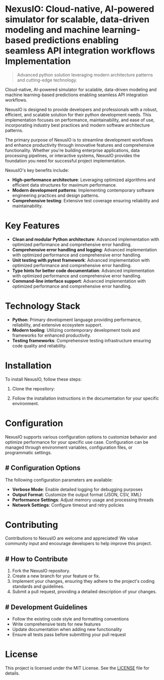 <!-- fallback_NexusIO_20250802211207_33604 -->

# NexusIO: Cloud-native, AI-powered simulator for scalable, data-driven modeling and machine learning-based predictions enabling seamless API integration workflows Implementation
> Advanced python solution leveraging modern architecture patterns and cutting-edge technology.

Cloud-native, AI-powered simulator for scalable, data-driven modeling and machine learning-based predictions enabling seamless API integration workflows.

NexusIO is designed to provide developers and professionals with a robust, efficient, and scalable solution for their python development needs. This implementation focuses on performance, maintainability, and ease of use, incorporating industry best practices and modern software architecture patterns.

The primary purpose of NexusIO is to streamline development workflows and enhance productivity through innovative features and comprehensive functionality. Whether you're building enterprise applications, data processing pipelines, or interactive systems, NexusIO provides the foundation you need for successful project implementation.

NexusIO's key benefits include:

* **High-performance architecture**: Leveraging optimized algorithms and efficient data structures for maximum performance.
* **Modern development patterns**: Implementing contemporary software engineering practices and design patterns.
* **Comprehensive testing**: Extensive test coverage ensuring reliability and maintainability.

# Key Features

* **Clean and modular Python architecture**: Advanced implementation with optimized performance and comprehensive error handling.
* **Comprehensive error handling and logging**: Advanced implementation with optimized performance and comprehensive error handling.
* **Unit testing with pytest framework**: Advanced implementation with optimized performance and comprehensive error handling.
* **Type hints for better code documentation**: Advanced implementation with optimized performance and comprehensive error handling.
* **Command-line interface support**: Advanced implementation with optimized performance and comprehensive error handling.

# Technology Stack

* **Python**: Primary development language providing performance, reliability, and extensive ecosystem support.
* **Modern tooling**: Utilizing contemporary development tools and frameworks for enhanced productivity.
* **Testing frameworks**: Comprehensive testing infrastructure ensuring code quality and reliability.

# Installation

To install NexusIO, follow these steps:

1. Clone the repository:


2. Follow the installation instructions in the documentation for your specific environment.

# Configuration

NexusIO supports various configuration options to customize behavior and optimize performance for your specific use case. Configuration can be managed through environment variables, configuration files, or programmatic settings.

## # Configuration Options

The following configuration parameters are available:

* **Verbose Mode**: Enable detailed logging for debugging purposes
* **Output Format**: Customize the output format (JSON, CSV, XML)
* **Performance Settings**: Adjust memory usage and processing threads
* **Network Settings**: Configure timeout and retry policies

# Contributing

Contributions to NexusIO are welcome and appreciated! We value community input and encourage developers to help improve this project.

## # How to Contribute

1. Fork the NexusIO repository.
2. Create a new branch for your feature or fix.
3. Implement your changes, ensuring they adhere to the project's coding standards and guidelines.
4. Submit a pull request, providing a detailed description of your changes.

## # Development Guidelines

* Follow the existing code style and formatting conventions
* Write comprehensive tests for new features
* Update documentation when adding new functionality
* Ensure all tests pass before submitting your pull request

# License

This project is licensed under the MIT License. See the [LICENSE](https://github.com/cerenyilmazjinx/NexusIO/blob/main/LICENSE) file for details.
